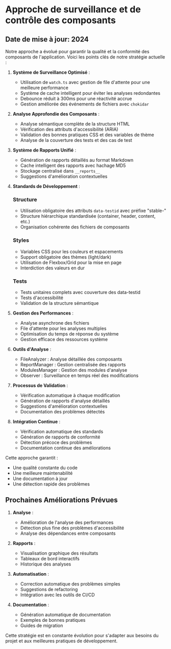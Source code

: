 # Approche de surveillance et de contrôle des composants

## Date de mise à jour: 2024

Notre approche a évolué pour garantir la qualité et la conformité des composants de l'application. Voici les points clés de notre stratégie actuelle :

1. **Système de Surveillance Optimisé** :

   - Utilisation de `watch.ts` avec gestion de file d'attente pour une meilleure performance
   - Système de cache intelligent pour éviter les analyses redondantes
   - Debounce réduit à 300ms pour une réactivité accrue
   - Gestion améliorée des événements de fichiers avec `chokidar`

2. **Analyse Approfondie des Composants** :

   - Analyse sémantique complète de la structure HTML
   - Vérification des attributs d'accessibilité (ARIA)
   - Validation des bonnes pratiques CSS et des variables de thème
   - Analyse de la couverture des tests et des cas de test

3. **Système de Rapports Unifié** :

   - Génération de rapports détaillés au format Markdown
   - Cache intelligent des rapports avec hachage MD5
   - Stockage centralisé dans `__reports__`
   - Suggestions d'amélioration contextuelles

4. **Standards de Développement** :

   ### Structure

   - Utilisation obligatoire des attributs `data-testid` avec préfixe "stable-"
   - Structure hiérarchique standardisée (container, header, content, etc.)
   - Organisation cohérente des fichiers de composants

   ### Styles

   - Variables CSS pour les couleurs et espacements
   - Support obligatoire des thèmes (light/dark)
   - Utilisation de Flexbox/Grid pour la mise en page
   - Interdiction des valeurs en dur

   ### Tests

   - Tests unitaires complets avec couverture des data-testid
   - Tests d'accessibilité
   - Validation de la structure sémantique

5. **Gestion des Performances** :

   - Analyse asynchrone des fichiers
   - File d'attente pour les analyses multiples
   - Optimisation du temps de réponse du système
   - Gestion efficace des ressources système

6. **Outils d'Analyse** :

   - FileAnalyzer : Analyse détaillée des composants
   - ReportManager : Gestion centralisée des rapports
   - ModulesManager : Gestion des modules d'analyse
   - Observer : Surveillance en temps réel des modifications

7. **Processus de Validation** :

   - Vérification automatique à chaque modification
   - Génération de rapports d'analyse détaillés
   - Suggestions d'amélioration contextuelles
   - Documentation des problèmes détectés

8. **Intégration Continue** :

   - Vérification automatique des standards
   - Génération de rapports de conformité
   - Détection précoce des problèmes
   - Documentation continue des améliorations

Cette approche garantit :

- Une qualité constante du code
- Une meilleure maintenabilité
- Une documentation à jour
- Une détection rapide des problèmes

## Prochaines Améliorations Prévues

1. **Analyse** :

   - Amélioration de l'analyse des performances
   - Détection plus fine des problèmes d'accessibilité
   - Analyse des dépendances entre composants

2. **Rapports** :

   - Visualisation graphique des résultats
   - Tableaux de bord interactifs
   - Historique des analyses

3. **Automatisation** :

   - Correction automatique des problèmes simples
   - Suggestions de refactoring
   - Intégration avec les outils de CI/CD

4. **Documentation** :
   - Génération automatique de documentation
   - Exemples de bonnes pratiques
   - Guides de migration

Cette stratégie est en constante évolution pour s'adapter aux besoins du projet et aux meilleures pratiques de développement.
